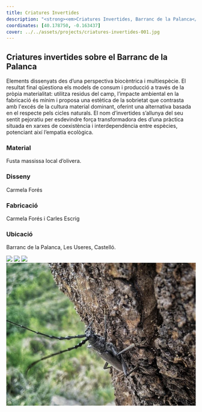 ```yaml
---
title: Criatures Invertides
description: "<strong><em>Criatures Invertides, Barranc de la Palanca</em></strong>: elements dissenyats des d’una perspectiva biocèntrica i multiespècie. Fabricats a partir de residus de camp."
coordinates: [40.178750, -0.163437]
cover: ../../assets/projects/criatures-invertides-001.jpg
---
```


## Criatures invertides sobre el Barranc de la Palanca

Elements dissenyats des d’una perspectiva biocèntrica i multiespècie. El resultat final qüestiona els models de consum i producció a través de la pròpia materialitat: utilitza residus del camp, l’impacte ambiental en la fabricació és mínim i proposa una estètica de la sobrietat que contrasta amb l'excés de la cultura material dominant, oferint una alternativa basada en el respecte pels cicles naturals. El nom d’invertides s’allunya del seu sentit pejoratiu per esdevindre força transformadora des d’una pràctica situada en xarxes de coexistència i interdependència entre espècies, potenciant així l’empatia ecològica.

### Material

Fusta massissa local d’olivera.

### Disseny
Carmela Forés

### Fabricació
Carmela Forés i Carles Escrig

### Ubicació
Barranc de la Palanca, Les Useres, Castelló.

![](../../assets/projects/criatures-invertides-003.jpg)
![](../../assets/projects/criatures-invertides-002.jpg)
![](../../assets/projects/criatures-invertides-001.jpg)
![](../../assets/projects/criatures-invertides-004.jpg)
